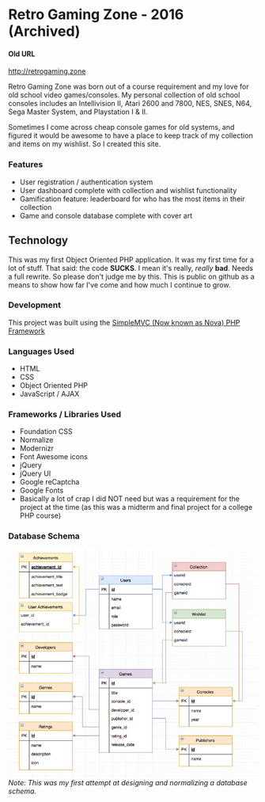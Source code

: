 # Retro Gaming Zone - 2016 (Archived)
#### Old URL
http://retrogaming.zone

Retro Gaming Zone was born out of a course requirement and my love for old school video games/consoles. My personal collection of old school consoles includes an Intellivision II, Atari 2600 and 7800, NES, SNES, N64, Sega Master System, and Playstation I & II. 

Sometimes I come across cheap console games for old systems, and figured it would be awesome to have a place to keep track of my collection and items on my wishlist. So I created this site.

### Features
- User registration / authentication system
- User dashboard complete with collection and wishlist functionality
- Gamification feature: leaderboard for who has the most items in their collection
- Game and console database complete with cover art

## Technology
This was my first Object Oriented PHP application. It was my first time for a lot of stuff.
That said: the code __SUCKS__. I mean it's really, *really* __bad__. Needs a full rewrite. So please don't judge me by this. This is public on github as a means to show how far I've come and how much I continue to grow.

### Development
This project was built using the [SimpleMVC (Now known as Nova) PHP Framework](http://novaframework.com/php-framework)

### Languages Used
- HTML
- CSS
- Object Oriented PHP
- JavaScript / AJAX

### Frameworks / Libraries Used
- Foundation CSS
- Normalize
- Modernizr
- Font Awesome icons
- jQuery
- jQuery UI
- Google reCaptcha
- Google Fonts
- Basically a lot of crap I did NOT need but was a requirement for the project at the time (as this was a midterm and final project for a college PHP course)

### Database Schema
![Retro Gaming Zone Database Schema](https://github.com/codemasterkarol/retrogamingzone/blob/master/Database_Schema_RGZ.png)
*Note: This was my first attempt at designing and normalizing a database schema.*
